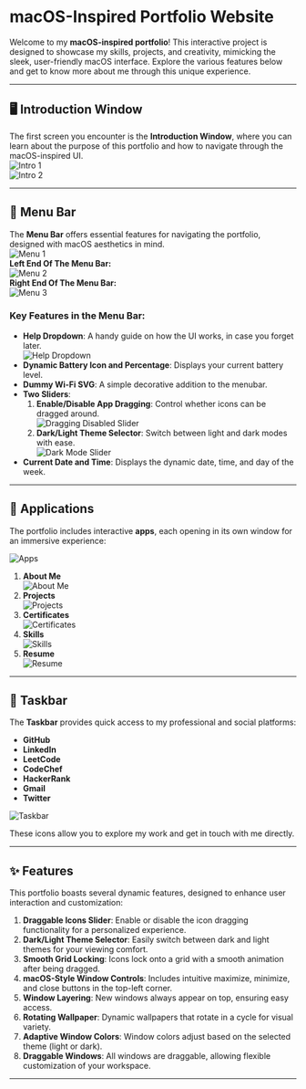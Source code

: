 # macOS-Inspired Portfolio Website

Welcome to my **macOS-inspired portfolio**! This interactive project is designed to showcase my skills, projects, and creativity, mimicking the sleek, user-friendly macOS interface. Explore the various features below and get to know more about me through this unique experience.

---

## 🖥️ Introduction Window
The first screen you encounter is the **Introduction Window**, where you can learn about the purpose of this portfolio and how to navigate through the macOS-inspired UI.  
![Intro 1](images/intro1.png)  
![Intro 2](images/intro2.png)  

---

## 📜 Menu Bar
The **Menu Bar** offers essential features for navigating the portfolio, designed with macOS aesthetics in mind.  
![Menu 1](images/menu1.png)  
**Left End Of The Menu Bar:**   
![Menu 2](images/menu2.png)  
**Right End Of The Menu Bar:**  
![Menu 3](images/menu3.png)

### Key Features in the Menu Bar:
- **Help Dropdown**: A handy guide on how the UI works, in case you forget later.  
  ![Help Dropdown](images/helpdropdown.png)  
- **Dynamic Battery Icon and Percentage**: Displays your current battery level.  
- **Dummy Wi-Fi SVG**: A simple decorative addition to the menubar.
- **Two Sliders**:  
  1. **Enable/Disable App Dragging**: Control whether icons can be dragged around.  
     ![Dragging Disabled Slider](images/draggingdisabledslider.png)  
  2. **Dark/Light Theme Selector**: Switch between light and dark modes with ease.  
     ![Dark Mode Slider](images/darkmodeslider.png)  
- **Current Date and Time**: Displays the dynamic date, time, and day of the week.  

---

## 📂 Applications
The portfolio includes interactive **apps**, each opening in its own window for an immersive experience:  

![Apps](images/apps.png)

1. **About Me**  
   ![About Me](images/aboutme.png)  
2. **Projects**  
   ![Projects](images/projects.png)  
3. **Certificates**  
   ![Certificates](images/certificates.png)  
4. **Skills**  
   ![Skills](images/skills.png)  
5. **Resume**  
   ![Resume](images/resume.png)  

---

## 📌 Taskbar
The **Taskbar** provides quick access to my professional and social platforms:  
- **GitHub**  
- **LinkedIn**  
- **LeetCode**  
- **CodeChef**  
- **HackerRank**  
- **Gmail**  
- **Twitter**  

![Taskbar](images/taskbar.png)

These icons allow you to explore my work and get in touch with me directly.

---

## ✨ Features
This portfolio boasts several dynamic features, designed to enhance user interaction and customization:

1. **Draggable Icons Slider**: Enable or disable the icon dragging functionality for a personalized experience.  
2. **Dark/Light Theme Selector**: Easily switch between dark and light themes for your viewing comfort.  
3. **Smooth Grid Locking**: Icons lock onto a grid with a smooth animation after being dragged.  
4. **macOS-Style Window Controls**: Includes intuitive maximize, minimize, and close buttons in the top-left corner.  
5. **Window Layering**: New windows always appear on top, ensuring easy access.  
6. **Rotating Wallpaper**: Dynamic wallpapers that rotate in a cycle for visual variety.  
7. **Adaptive Window Colors**: Window colors adjust based on the selected theme (light or dark).  
8. **Draggable Windows**: All windows are draggable, allowing flexible customization of your workspace.

---

